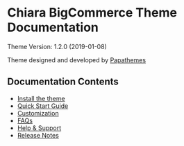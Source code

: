 # Chiara BigCommerce Theme Documentation

Theme Version: 1.2.0 (2019-01-08)

Theme designed and developed by [Papathemes](https://papathemes.com) 

## Documentation Contents

* [Install the theme](installation.md)
* [Quick Start Guide](quickstart.md)
* [Customization](customization.md)
* [FAQs](faqs.md)
* [Help & Support](support.md)
* [Release Notes](changelog.md)